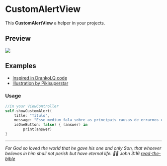 # CustomAlertView  
This **CustomAlertView** a helper in your projects.  

## Preview  

<img src="./preview.gif"/>

## Examples  
- [Inspired in DrankoLQ code](https://github.com/DrankoLQ/CustomAlertView)
- [Illustration by Pikisuperstar](https://www.freepik.com/pikisuperstar)

### Usage  

```swift
//in your ViewController
self.showCustomAlert(
    title: "Título",
    message: "Esse medium fala sobre as principais causas de errarmos quando fazemos as contas...",
    isOneButton: false) { (answer) in
        print(answer)
}
```  
---

_For God so loved the world that he gave his one and only Son, that whoever believes in him shall not perish but have eternal life. 🙌🏻 John 3:16 [read-the-bible](https://biblia.com/bible/esv/john/3/16)_